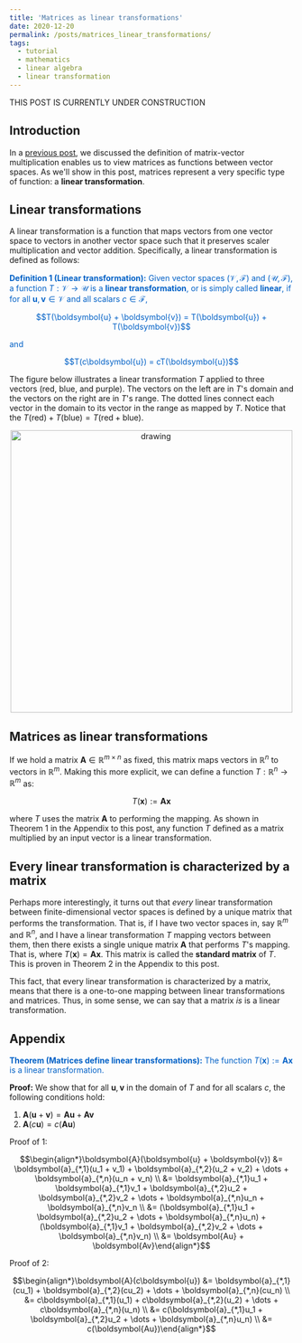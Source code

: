```yaml
---
title: 'Matrices as linear transformations'
date: 2020-12-20
permalink: /posts/matrices_linear_transformations/
tags:
  - tutorial
  - mathematics
  - linear algebra
  - linear transformation
---
```


THIS POST IS CURRENTLY UNDER CONSTRUCTION

Introduction
-----------
In a [previous post](https://mbernste.github.io/posts/matrix_vector_mult/), we discussed the definition of matrix-vector multiplication enables us to view matrices as functions between vector spaces. As we'll show in this post, matrices represent a very specific type of function: a **linear transformation**.


Linear transformations
---------

A linear transformation is a function that maps vectors from one vector space to vectors in another vector space such that it preserves scaler multiplication and vector addition. Specifically, a linear transformation is defined as follows:

<span style="color:#0060C6">**Definition 1 (Linear transformation):** Given vector spaces $(\mathcal{V}, \mathcal{F})$ and $(\mathcal{U}, \mathcal{F})$, a function $T : \mathcal{V} \rightarrow \mathcal{U}$ is a **linear transformation**, or is simply called **linear**, if for all $\boldsymbol{u}, \boldsymbol{v} \in \mathcal{V}$ and all scalars $c \in \mathcal{F}$,</span>

<center><span style="color:#0060C6">$$T(\boldsymbol{u} + \boldsymbol{v}) = T(\boldsymbol{u}) + T(\boldsymbol{v})$$</span></center>

<span style="color:#0060C6">and</span>

<center><span style="color:#0060C6">$$T(c\boldsymbol{u}) = cT(\boldsymbol{u})$$</span></center>

The figure below illustrates a linear transformation $T$ applied to three vectors (red, blue, and purple).  The vectors on the left are in $T$'s domain and the vectors on the right are in $T$'s range. The dotted lines connect each vector in the domain to its vector in the range as mapped by $T$.  Notice that the $T(\text{red}) + T(\text{blue}) = T(\text{red} + \text{blue})$.

<center><img src="https://raw.githubusercontent.com/mbernste/mbernste.github.io/master/images/linear_transform.png" alt="drawing" width="500"/></center>


Matrices as linear transformations
----------

If we hold a matrix $\boldsymbol{A}  \in \mathbb{R}^{m \times n}$ as fixed, this matrix maps vectors in $\mathbb{R}^n$ to vectors in $\mathbb{R}^m$.  Making this more explicit, we can define a function $T : \mathbb{R}^n \rightarrow \mathbb{R}^m$ as:

$$T(\boldsymbol{x}) := \boldsymbol{A}\boldsymbol{x}$$

where $T$ uses the matrix $\boldsymbol{A}$ to performing the mapping.  As shown in Theorem 1 in the Appendix to this post, any function $T$ defined as a matrix multiplied by an input vector is a linear transformation.

Every linear transformation is characterized by a matrix
------------

Perhaps more interestingly, it turns out that *every* linear transformation between finite-dimensional vector spaces is defined by a unique matrix that performs the transformation.  That is, if I have two vector spaces in, say $\mathbb{R}^m$ and $\mathbb{R}^n$, and I have a linear transformation $T$ mapping vectors between them, then there exists a single unique matrix $\boldsymbol{A}$ that performs $T$'s mapping. That is, where $T(\boldsymbol{x}) = \boldsymbol{Ax}$. This matrix is called the **standard matrix** of $T$. This is proven in Theorem 2 in the Appendix to this post.

This fact, that every linear transformation is characterized by a matrix, means that there is a one-to-one mapping between linear transformations and matrices.  Thus, in some sense, we can say that a matrix *is* is a linear transformation.

Appendix
-----------

<span style="color:#0060C6">**Theorem (Matrices define linear transformations):** The function $T(\boldsymbol{x}) := \boldsymbol{Ax}$ is a linear transformation.</span>

**Proof:** We  show that for all $\boldsymbol{u}, \boldsymbol{v}$ in the domain of $T$ and for all scalars $c$, the following conditions hold:

1. $\boldsymbol{A}(\boldsymbol{u} + \boldsymbol{v}) = \boldsymbol{A}\boldsymbol{u} + \boldsymbol{A}\boldsymbol{v}$
2. $\boldsymbol{A}(c\boldsymbol{u}) = c(\boldsymbol{A}\boldsymbol{u})$

Proof of 1:

$$\begin{align*}\boldsymbol{A}(\boldsymbol{u} + \boldsymbol{v}) &= \boldsymbol{a}_{*,1}(u_1 + v_1) + \boldsymbol{a}_{*,2}(u_2 + v_2) + \dots + \boldsymbol{a}_{*,n}(u_n + v_n) \\ &= \boldsymbol{a}_{*,1}u_1 + \boldsymbol{a}_{*,1}v_1 + \boldsymbol{a}_{*,2}u_2 + \boldsymbol{a}_{*,2}v_2 + \dots + \boldsymbol{a}_{*,n}u_n + \boldsymbol{a}_{*,n}v_n \\ &= (\boldsymbol{a}_{*,1}u_1 + \boldsymbol{a}_{*,2}u_2 + \dots + \boldsymbol{a}_{*,n}u_n) + (\boldsymbol{a}_{*,1}v_1 + \boldsymbol{a}_{*,2}v_2 + \dots + \boldsymbol{a}_{*,n}v_n) \\ &= \boldsymbol{Au} + \boldsymbol{Av}\end{align*}$$

Proof of 2:

$$\begin{align*}\boldsymbol{A}(c\boldsymbol{u}) &= \boldsymbol{a}_{*,1}(cu_1) + \boldsymbol{a}_{*,2}(cu_2) + \dots + \boldsymbol{a}_{*,n}(cu_n) \\ &= c\boldsymbol{a}_{*,1}(u_1) + c\boldsymbol{a}_{*,2}(u_2) + \dots + c\boldsymbol{a}_{*,n}(u_n) \\ &= c(\boldsymbol{a}_{*,1}u_1 + \boldsymbol{a}_{*,2}u_2 + \dots + \boldsymbol{a}_{*,n}u_n) \\ &= c(\boldsymbol{Au})\end{align*}$$

